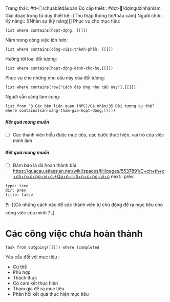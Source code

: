 Trạng thái:: #tt-⚪/chưabắtđầubàn
Độ cấp thiết:: #đct-🍃/đợingườinhậnlàm 
Giai đoạn trong tư duy thiết kế:: [Thu thập thông tin/thấu cảm]
Người chơi::
Kỹ năng:: [[Nhân sự (kỹ năng)]]
Phục vụ cho mục tiêu:
```dataview
list where contains(hoạt-động, [[]])
```
Nằm trong công việc lớn hơn:
```dataview
list where contains(công-việc-thành-phần, [[]])
```
Hướng tới loại đối tượng:
```dataview
list where contains(hoạt-động-dành-cho-họ,[[]])
```
Phục vụ cho những nhu cầu này của đối tượng:
```dataview
list where contains(row["Cách đáp ứng nhu cầu này"],[[]])
```
Người sẵn sàng làm cùng:
```dataview
list from "3 Các bên liên quan (NPC)/Cá nhân/35 Đối tượng cụ thể" where contains(sẵn-sàng-tham-gia-hoạt-động,[[]])
```

##### Kết quả mong muốn
- [ ] Các thành viên hiểu được mục tiêu, các bước thực hiện, vai trò của việc mình làm
##### Kết quả mong muốn
- [ ] Đảm bảo là đã hoàn thành bài https://quacau.atlassian.net/wiki/spaces/IH/pages/5537891/C+ch+th+c+ch+n+c+ng+vi+c.+Qu+n+l+ti+n+c+ng+vi+c
next::
prev:
```breadcrumbs
type: tree
dir: prev
title: false
```

❓:: [[Có những cách nào để các thành viên tự chủ động đề ra mục tiêu cho công việc của mình？]]

# Các công việc chưa hoàn thành
```dataview
Task from outgoing([[]]) where !completed
```


Yêu cầu đối với mục tiêu :

- Cụ thể
- Phù hợp
- Thách thức
- Có cam kết thực hiện
- Tham gia đề ra mục tiêu
- Phản hồi kết quả thực hiện mục tiêu

